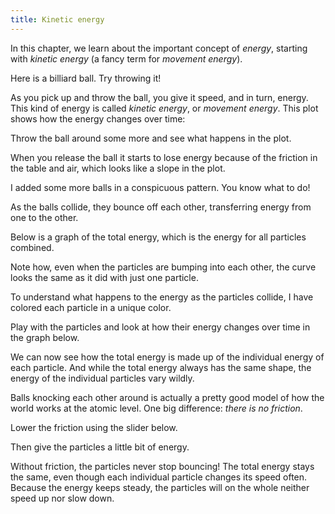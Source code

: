 ```yaml
---
title: Kinetic energy
---
```


<script>
    // Global constants
    var pageGlobal = {
        timeRange: 35,
        friction: 0.2,
        radius: 1,
        energyPlotMax: 100,
    }
</script>

In this chapter, we learn about the important concept of _energy_, starting with _kinetic energy_ (a fancy term for _movement energy_).

<div id="chapter">

<div class="page">
<script>
    var singleEnergySim = createSimulation({
        initialize: function(simulation) {
            var p = simulation.parameters;
            p.friction = pageGlobal.friction;

            var particle = new Particle();
            particle.radius = pageGlobal.radius;
            addParticle(simulation, particle);
        }
    });

    enableOnlyTools(singleEnergySim.toolbar, ["select"]);
    selectTool(singleEnergySim.toolbar, "select");
</script>

<div class="stepLog twoColumn">
Here is a billiard ball. Try throwing it!

<script>
	cue(function () {
        var energy = getTotalEnergy(singleEnergySim);
        return (energy > 2);
    });
    endStep();
</script>

As you pick up and throw the ball, you give it speed, and in turn, energy. This kind of energy is called
_kinetic energy_, or _movement energy_. This plot shows how the energy changes over time:

<script>
	createTimeSeriesHere({
		timeRange: pageGlobal.timeRange,
        yMax: pageGlobal.energyPlotMax,
		update: function() {
			var energy = getTotalEnergy(singleEnergySim);
			return {time: singleEnergySim.time, data: [energy]};
		},
	});
</script>

Throw the ball around some more and see what happens in the plot.

<script>
	var state = {throwCount: 0, hadHighSpeed: false};
	cue(function (dt) {
			var speed = v2.magnitude(singleEnergySim.particles[0].velocity);
			var hasHighSpeedNow = speed > 0.5;
			if (state.hadHighSpeed && (!hasHighSpeedNow))
			{
				state.throwCount += 1;
			}
			state.hadHighSpeed = hasHighSpeedNow;

			return (state.throwCount >= 1);
	});
    endStep();
</script>

When you release the ball it starts to lose energy because of the friction in the table and air, which looks like a slope in the plot. 
</div>
<div class="twoColumn">
<script>
	insertHere(singleEnergySim.div);
</script>
</div>
</div>




<div class="page">
<script>
    var totalEnergySim = createSimulation({
        initialize: function(simulation) {
            var p = simulation.parameters;
            p.friction = pageGlobal.friction;

            var particleCount = 7;
            for (var i = 0; i < particleCount; i++) {
            	var particle = new Particle();
                particle.radius = pageGlobal.radius;
            	billiardsPosition(particle.position, i, 2 * particle.radius);
            	addParticle(simulation, particle);
            }
        }
    });

    enableOnlyTools(totalEnergySim.toolbar, ["select"]);
    selectTool(totalEnergySim.toolbar, "select");
</script>
<div class="stepLog twoColumn">
I added some more balls in a conspicuous pattern. You know what to do!

<script>
	cue(function () {
        var energy = getTotalEnergy(totalEnergySim);
        return (energy > 0.2);
    });
    endStep();
</script>

As the balls collide, they bounce off each other, transferring energy from one to the other.

Below is a graph of the total energy, which is the energy for all particles combined.

<script>
	createTimeSeriesHere({
		timeRange: pageGlobal.timeRange,
        yMax: pageGlobal.energyPlotMax,
		update: function() {
			var energy = getTotalEnergy(totalEnergySim);
			return {time: singleEnergySim.time, data: [energy]};
		},
	});
</script>

Note how, even when the particles are bumping into each other, the curve looks the same as it did with just one particle.

</div>
<div class="twoColumn">
<script>
	insertHere(totalEnergySim.div);
</script>
</div>
</div>

<div class="page">
<script>
    var energyAdditionSim = createSimulation({
        initialize: function(simulation) {
            var p = simulation.parameters;
            p.friction = pageGlobal.friction;
            p.dt = 0.005;

            var particleCount = 7;
            for (var i = 0; i < particleCount; i++) {
            	var particle = new Particle();
                particle.radius = pageGlobal.radius;
            	billiardsPosition(particle.position, i, 2*particle.radius);
            	var swatch = Color.niceSwatch;
            	particle.color = swatch[i % swatch.length];
            	addParticle(simulation, particle);
            }
        }
    });

    enableOnlyTools(energyAdditionSim.toolbar, ["select"]);
    selectTool(energyAdditionSim.toolbar, "select");
</script>
<div class="stepLog twoColumn">

To understand what happens to the energy as the particles collide, I have colored each particle in a unique color.

Play with the particles and look at how their energy changes over time in the graph below.

<script>
    var energyAdditionState = {throwCount: 0, hadHighSpeed: false};
    cue(function (dt) {
            var energy = getTotalEnergy(energyAdditionSim);
            var hasHighSpeedNow = energy > 0.2;
            if (energyAdditionState.hadHighSpeed && (!hasHighSpeedNow))
            {
                energyAdditionState.throwCount += 1;
            }
            energyAdditionState.hadHighSpeed = hasHighSpeedNow;

            return (energyAdditionState.throwCount >= 3);
    });

	// TODO: one color for each particle
	var timeLog = createTimeLog({range: pageGlobal.timeRange});
	createGraphHere({
		update: function(graph) {
			var stackedEnergy = [0];
			var currentEnergy = 0;
			var sim = energyAdditionSim;
			for (var particleIndex = 0; particleIndex < sim.particles.length; particleIndex++) {
				var particle = sim.particles[particleIndex];
				currentEnergy += (particle.kineticEnergy + particle.potentialEnergy);
				stackedEnergy.push(currentEnergy);
			}
			addToLog(timeLog, sim.time, stackedEnergy);
			for (var particleIndex = 0; particleIndex < sim.particles.length; particleIndex++) {
				addArea(graph, {
                    x: timeLog.time,
                    yMin: timeLog.data[particleIndex],
                    yMax: timeLog.data[particleIndex + 1],
                    color: sim.particles[particleIndex].color,
                });
			}
            var totalEnergies = timeLog.data[sim.particles.length];
            var limits = getLimits(graph);
            var epsilon = 0.01;
            var maxIndex = arrayMinIndex(totalEnergies, function(x) { return -x; });

            setGraphLimits(graph, 
            {
                yMax: pageGlobal.energyPlotMax,
            });
            addAxes(graph, {x: arrayLast(timeLog.time) - timeLog.range, y: 0});

		},
	});

    endStep();
</script>

We can now see how the total energy is made up of the individual energy of each particle. And while the total energy always has the same shape, the energy of the individual particles vary wildly.

Balls knocking each other around is actually a pretty good model of how the world works at the atomic level.
One big difference: _there is no friction_.

Lower the friction using the slider below.

<script>
    cue(function() {
            return (energyAdditionSim.parameters.friction == 0);
    });
	insertHere(createSlider({
		object: energyAdditionSim.parameters,
		name: "friction",
		min: 0, max: 0.3,
		minLabel: "No friction", maxLabel: "Some",
	}));
</script>

Then give the particles a little bit of energy.

<script>
    cue(function() {
        var isFrictionless = energyAdditionSim.parameters.friction == 0;
        var hasEnoughEnergy = getTotalEnergy(energyAdditionSim) > 0.1;
        return (isFrictionless && hasEnoughEnergy);
    });
    endStep();
</script>

Without friction, the particles never stop bouncing! The total energy stays the same, even though each individual particle changes its speed often. Because the energy keeps steady, the particles will on the whole neither speed up nor slow down.

</div>
<div class="twoColumn">
<script>
	insertHere(energyAdditionSim.div);
</script>
</div>

</div>

</div>


<script>
	initChapter();
</script>
